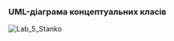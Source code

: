 ### UML-діаграма концептуальних класів
![Lab_5_Stanko](https://user-images.githubusercontent.com/112476246/195532551-ab12bb66-c9f2-4ef5-a3ff-6a921e653888.jpg)
